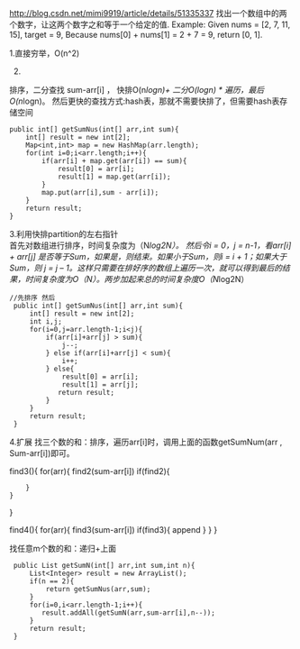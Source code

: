 
http://blog.csdn.net/mimi9919/article/details/51335337
找出一个数组中的两个数字，让这两个数字之和等于一个给定的值.
Example:
 Given nums = [2, 7, 11, 15], target = 9,
 Because nums[0] + nums[1] = 2 + 7 = 9,
 return [0, 1].

 1.直接穷举，O(n^2)

 2.
 排序，二分查找 sum-arr[i]  ，
 快排O(n*logn)+ 二分O(logn) * 遍历，最后O(n*logn)。
 然后更快的查找方式:hash表，那就不需要快排了，但需要hash表存储空间
 ```
 public int[] getSumNus(int[] arr,int sum){
     int[] result = new int[2];
     Map<int,int> map = new HashMap(arr.length);
     for(int i=0;i<arr.length;i++){
         if(arr[i] + map.get(arr[i]) == sum){
             result[0] = arr[i];
             result[1] = map.get(arr[i]);
         }
         map.put(arr[i],sum - arr[i]);
     }
     return result;
 }

 ```
 3.利用快排partition的左右指针  
 首先对数组进行排序，时间复杂度为（N*log2N）。
      然后令i = 0，j = n-1，看arr[i] + arr[j] 是否等于Sum，如果是，则结束。如果小于Sum，则i = i + 1；如果大于Sum，则 j = j – 1。这样只需要在排好序的数组上遍历一次，就可以得到最后的结果，时间复杂度为O（N）。两步加起来总的时间复杂度O（N*log2N）

```
//先排序 然后
 public int[] getSumNus(int[] arr,int sum){
     int[] result = new int[2];
     int i,j;
     for(i=0,j=arr.length-1;i<j){
         if(arr[i]+arr[j] > sum){
             j--;
         } else if(arr[i]+arr[j] < sum){
             i++;             
         } else{
             result[0] = arr[i];
             result[1] = arr[j];
            return result;
         }
     }
     return result;
 }
```

4.扩展
找三个数的和：排序，遍历arr[i]时，调用上面的函数getSumNum(arr , Sum-arr[i])即可。

find3(){
    for(arr){
        find2(sum-arr[i])
        if(find2){

        }
    }
}

find4(){
    for(arr){
        find3(sum-arr[i])
        if(find3){
            append
        }
    }
}

找任意m个数的和：递归+上面
```
 public List getSumN(int[] arr,int sum,int n){
     List<Integer> result = new ArrayList();
     if(n == 2){
         return getSumNus(arr,sum);
     }
     for(i=0,i<arr.length-1;i++){
        result.addAll(getSumN(arr,sum-arr[i],n--));
     }
     return result;
 }

```

